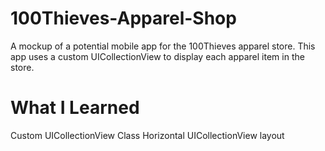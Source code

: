 # 100Thieves-Apparel-Shop
A mockup of a potential mobile app for the 100Thieves apparel store. This app uses a custom UICollectionView to display each apparel item in the store.

# What I Learned
Custom UICollectionView Class
Horizontal UICollectionView layout


